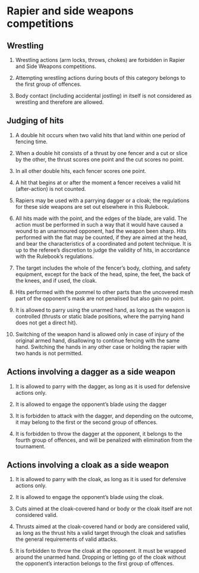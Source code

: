 # Rapier and side weapons competitions

## Wrestling

1. Wrestling actions (arm locks, throws, chokes) are forbidden in Rapier and Side Weapons
   competitions.

2. Attempting wrestling actions during bouts of this category belongs to the first group of
   offences.

3. Body contact (including accidental jostling) in itself is not considered as wrestling and
   therefore are allowed.

## Judging of hits

1. A double hit occurs when two valid hits that land within one period of fencing time.

2. When a double hit consists of a thrust by one fencer and a cut or slice by the other, the thrust
   scores one point and the cut scores no point.

3. In all other double hits, each fencer scores one point.

4. A hit that begins at or after the moment a fencer receives a valid hit (after-action) is not
   counted.

5. Rapiers may be used with a parrying dagger or a cloak; the regulations for these side weapons are
   set out elsewhere in this Rulebook.

6. All hits made with the point, and the edges of the blade, are valid. The action must be
   performed in such a way that it would have caused a wound to an unarmoured opponent, had the
   weapon been sharp. Hits performed with the flat may be counted, if they are aimed at the head,
   and bear the characteristics of a coordinated and potent technique. It is up to the referee’s
   discretion to judge the validity of hits, in accordance with the Rulebook’s regulations.

7. The target includes the whole of the fencer’s body, clothing, and safety equipment, except for
   the back of the head, spine, the feet, the back of the knees, and if used, the cloak.

8. Hits performed with the pommel to other parts than the uncovered mesh part of the opponent's
   mask are not penalised but also gain no point.

9. It is allowed to parry using the unarmed hand, as long as the weapon is controlled (thrusts or
   static blade positions, where the parrying hand does not get a direct hit).

10. Switching of the weapon hand is allowed only in case of injury of the original armed hand,
    disallowing to continue fencing with the same hand. Switching the hands in any other case or
    holding the rapier with two hands is not permitted.

## Actions involving a dagger as a side weapon

1. It is allowed to parry with the dagger, as long as it is used for defensive actions only.

2. It is allowed to engage the opponent’s blade using the dagger

3. It is forbidden to attack with the dagger, and depending on the outcome, it may belong to the
   first or the second group of offences.

4. It is forbidden to throw the dagger at the opponent, it belongs to the fourth group of offences,
   and will be penalized with elimination from the tournament.

## Actions involving a cloak as a side weapon

1. It is allowed to parry with the cloak, as long as it is used for defensive actions only.

2. It is allowed to engage the opponent’s blade using the cloak.

3. Cuts aimed at the cloak-covered hand or body or the cloak itself are not considered valid.

4. Thrusts aimed at the cloak-covered hand or body are considered valid, as long as the thrust hits
   a valid target through the cloak and satisfies the general requirements of valid attacks.

5. It is forbidden to throw the cloak at the opponent. It must be wrapped around the unarmed hand.
   Dropping or letting go of the cloak without the opponent’s interaction belongs to the first
   group of offences.
